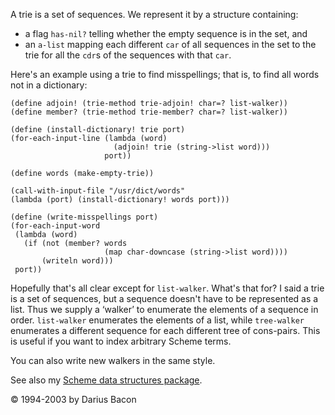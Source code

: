 A trie is a set of sequences. We represent it by a structure containing:

* a flag `has-nil?` telling whether the empty sequence is in the set, and
* an `a-list` mapping each different `car` of all sequences in the set
  to the trie for all the `cdr`s of the sequences with that `car`.

Here's an example using a trie to find misspellings; that is, to find
all words not in a dictionary:

    (define adjoin! (trie-method trie-adjoin! char=? list-walker))
    (define member? (trie-method trie-member? char=? list-walker))

    (define (install-dictionary! trie port)
    (for-each-input-line (lambda (word)
                           (adjoin! trie (string->list word)))
                         port))

    (define words (make-empty-trie))

    (call-with-input-file "/usr/dict/words"
    (lambda (port) (install-dictionary! words port)))

    (define (write-misspellings port)
    (for-each-input-word
     (lambda (word)
       (if (not (member? words
                         (map char-downcase (string->list word))))
           (writeln word)))
     port))

Hopefully that's all clear except for `list-walker`. What's that for?
I said a trie is a set of sequences, but a sequence doesn't have to be
represented as a list. Thus we supply a ‘walker’ to enumerate the
elements of a sequence in order. `list-walker` enumerates the elements
of a list, while `tree-walker` enumerates a different sequence for each
different tree of cons-pairs. This is useful if you want to index
arbitrary Scheme terms.

You can also write new walkers in the same style.

See also my [Scheme data structures package][].

[Scheme data structures package]: http://wry.me/~darius/software/scheme-data-structures.tar.gz

© 1994-2003 by Darius Bacon
